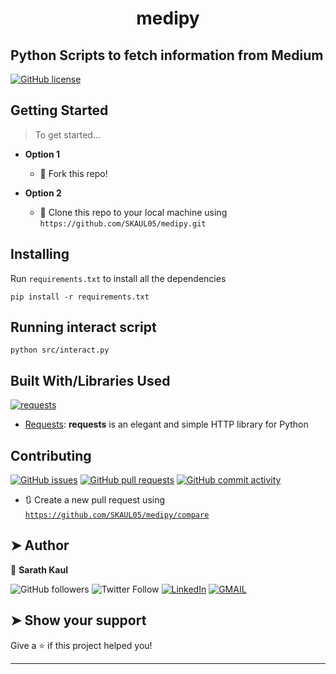 <h1 align="center">medipy</h1>

## Python Scripts to fetch information from Medium
  [![GitHub license](https://img.shields.io/github/license/SKAUL05/medipy.svg?style=flat&logo=github)](https://github.com/SKAUL05/medipy/blob/master/LICENSE)

## Getting Started

> To get started...

- **Option 1**

  - 🍴 Fork this repo!

- **Option 2**
  - 👯 Clone this repo to your local machine using `https://github.com/SKAUL05/medipy.git`

## Installing

Run `requirements.txt` to install all the dependencies

```
pip install -r requirements.txt
```


## Running interact script

```
python src/interact.py
```


## Built With/Libraries Used

[![requests](https://img.shields.io/badge/Python-requests-blue.svg?style=flat&logo=python&logoColor=white)](https://requests.readthedocs.io/)
- [Requests](https://github.com/psf/requests): **requests** is an elegant and simple HTTP library for Python

## Contributing
 [![GitHub issues](https://img.shields.io/github/issues/SKAUL05/medipy.svg?logo=github)](https://github.com/SKAUL05/medipy/issues) [![GitHub pull requests](https://img.shields.io/github/issues-pr/SKAUL05/medipy?color=blue&logo=github)](https://github.com/SKAUL05/medipy/pulls)
 [![GitHub commit activity](https://img.shields.io/github/commit-activity/y/SKAUL05/medipy?logo=github)](https://github.com/SKAUL05/medipy/commits/master)

- 🔃 Create a new pull request using <a href="https://github.com/SKAUL05/medipy/compare" target="_blank">`https://github.com/SKAUL05/medipy/compare`</a>

## ➤ Author

👤 **Sarath Kaul**<br>

![GitHub followers](https://img.shields.io/github/followers/SKAUL05?style=social) ![Twitter Follow](https://img.shields.io/twitter/follow/SKAUL05?style=social) [![LinkedIn](https://img.shields.io/static/v1.svg?label=connect&message=@skaul05&color=success&logo=linkedin&style=flat&logoColor=white&colorA=blue)](https://www.linkedin.com/in/skaul05/) [![GMAIL](https://img.shields.io/static/v1.svg?label=send&message=kaul.sarath@gmail.com&color=red&logo=gmail&style=social)](https://www.github.com/skaul05) 


## ➤ Show your support

Give a ⭐️ if this project helped you!

---
